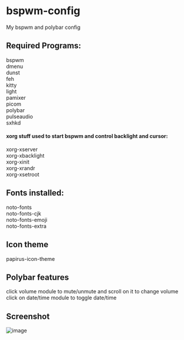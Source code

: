 # bspwm-config
My bspwm and polybar config

## Required Programs:  
bspwm  
dmenu  
dunst  
feh  
kitty  
light  
pamixer  
picom  
polybar  
pulseaudio  
sxhkd  
#### xorg stuff used to start bspwm and control backlight and cursor:  
xorg-xserver  
xorg-xbacklight  
xorg-xinit  
xorg-xrandr  
xorg-xsetroot  
  
## Fonts installed:  
noto-fonts  
noto-fonts-cjk  
noto-fonts-emoji  
noto-fonts-extra  

## Icon theme  
papirus-icon-theme

## Polybar features  
click volume module to mute/unmute and scroll on it to change volume  
click on date/time module to toggle date/time  

## Screenshot
![image](https://user-images.githubusercontent.com/95054777/149671804-747a6fe0-8151-49ca-bbd5-826d6fe2a102.png)
